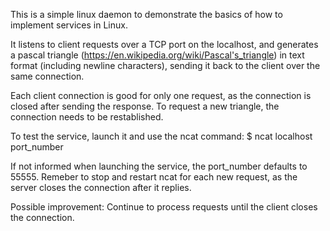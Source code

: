 This is a simple linux daemon to demonstrate the basics of how to implement services in Linux.

It listens to client requests over a TCP port on the localhost, and generates a pascal triangle
(https://en.wikipedia.org/wiki/Pascal's_triangle) in text format (including newline characters),
sending it back to the client over the same connection.

Each client connection is good for only one request, as the connection is closed after 
sending the response. To request a new triangle, the connection needs to be restablished.

To test the service, launch it and use the ncat command: 
    $ ncat localhost port_number 
    
If not informed when launching the service, the port_number defaults to 55555. Remeber to stop and restart ncat for each new request, as the server closes the connection after it replies.

Possible improvement:
    Continue to process requests until the client closes the connection.

